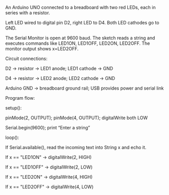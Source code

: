 An Arduino UNO connected to a breadboard with two red LEDs, each in series with a resistor.

Left LED wired to digital pin D2, right LED to D4. Both LED cathodes go to GND.

The Serial Monitor is open at 9600 baud. The sketch reads a string and executes commands like LED1ON, LED1OFF, LED2ON, LED2OFF. The monitor output shows x=LED2OFF.

Circuit connections:

D2 → resistor → LED1 anode; LED1 cathode → GND

D4 → resistor → LED2 anode; LED2 cathode → GND

Arduino GND → breadboard ground rail; USB provides power and serial link

Program flow:

setup():

pinMode(2, OUTPUT); pinMode(4, OUTPUT); digitalWrite both LOW

Serial.begin(9600); print “Enter a string”

loop():

If Serial.available(), read the incoming text into String x and echo it.

If x == "LED1ON" → digitalWrite(2, HIGH)

If x == "LED1OFF" → digitalWrite(2, LOW)

If x == "LED2ON" → digitalWrite(4, HIGH)

If x == "LED2OFF" → digitalWrite(4, LOW)
